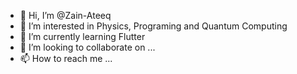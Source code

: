 - 👋 Hi, I’m @Zain-Ateeq
- 👀 I’m interested in Physics, Programing and Quantum Computing
- 🌱 I’m currently learning Flutter
- 💞️ I’m looking to collaborate on ...
- 📫 How to reach me ...

<!---
Zain-Ateeq/Zain-Ateeq is a ✨ special ✨ repository because its `README.md` (this file) appears on your GitHub profile.
You can click the Preview link to take a look at your changes.
--->

